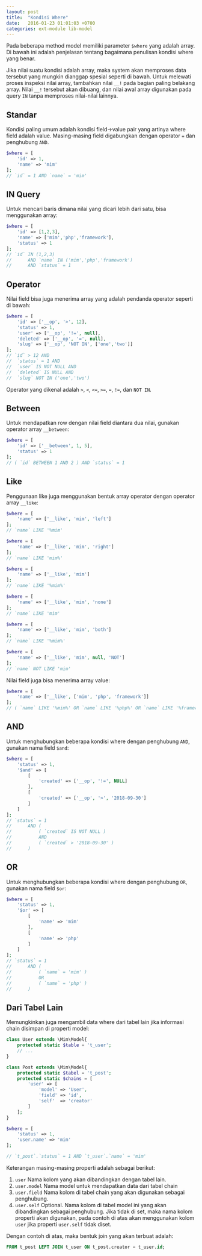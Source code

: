 ```yaml
---
layout: post
title:  "Kondisi Where"
date:   2016-01-23 01:01:03 +0700
categories: ext-module lib-model
---
```


Pada beberapa method model memiliki parameter `$where` yang adalah array.
Di bawah ini adalah penjelasan tentang bagaimana penulisan kondisi where
yang benar.

Jika nilai suatu kondisi adalah array, maka system akan memproses data tersebut
yang mungkin dianggap spesial seperti di bawah. Untuk melewati proses inspeksi
nilai array, tambahkan nilai `__!` pada bagian paling belakang array. Nilai
`__!` tersebut akan dibuang, dan nilai awal array digunakan pada query `IN`
tanpa memproses nilai-nilai lainnya.

## Standar

Kondisi paling umum adalah kondisi field->value pair yang artinya where
field adalah value. Masing-masing field digabungkan dengan operator `=`
dan penghubung `AND`.

```php
$where = [
    'id' => 1,
    'name' => 'mim'
];
// `id` = 1 AND `name` = 'mim'
```

## IN Query

Untuk mencari baris dimana nilai yang dicari lebih dari satu, bisa menggunakan
array:

```php
$where = [
    'id' => [1,2,3],
    'name' => ['mim','php','framework'],
    'status' => 1
];
// `id` IN (1,2,3)
//      AND `name` IN ('mim','php','framework')
//      AND `status` = 1
```

## Operator

Nilai field bisa juga menerima array yang adalah pendanda operator seperti di bawah:

```php
$where = [
    'id' => ['__op', '>', 12],
    'status' => 1,
    'user' => ['__op', '!=', null],
    'deleted' => ['__op', '=', null],
    'slug' => ['__op', 'NOT IN', ['one','two']]
];
// `id` > 12 AND 
//  `status` = 1 AND
//  `user` IS NOT NULL AND
//  `deleted` IS NULL AND
//  `slug` NOT IN ('one','two')
```

Operator yang dikenal adalah `>`, `<`, `<=`, `>=`, `=`, `!=`, dan `NOT IN`.

## Between

Untuk mendapatkan row dengan nilai field diantara dua nilai, gunakan operator
array `__between`:

```php
$where = [
    'id' => ['__between', 1, 5],
    'status' => 1
];
// ( `id` BETWEEN 1 AND 2 ) AND `status` = 1
```

## Like

Penggunaan like juga menggunakan bentuk array operator dengan operator array `__like`:

```php
$where = [
    'name' => ['__like', 'mim', 'left']
];
// `name` LIKE '%mim'

$where = [
    'name' => ['__like', 'mim', 'right']
];
// `name` LIKE 'mim%'

$where = [
    'name' => ['__like', 'mim']
];
// `name` LIKE '%mim%'

$where = [
    'name' => ['__like', 'mim', 'none']
];
// `name` LIKE 'mim'

$where = [
    'name' => ['__like', 'mim', 'both']
];
// `name` LIKE '%mim%'

$where = [
    'name' => ['__like', 'mim', null, 'NOT']
];
// `name` NOT LIKE 'mim'
```

Nilai field juga bisa menerima array value:

```php
$where = [
    'name' => ['__like', ['mim', 'php', 'framework']]
];
// ( `name` LIKE '%mim%' OR `name` LIKE '%php%' OR `name` LIKE '%framework%' )
```

## AND

Untuk menghubungkan beberapa kondisi where dengan penghubung `AND`, gunakan
nama field `$and`:

```php
$where = [
    'status' => 1,
    '$and' => [
        [
            'created' => ['__op', '!=', NULL]
        ],
        [
            'created' => ['__op', '>', '2018-09-30']
        ]
    ]
];
// `status` = 1
//      AND (
//          ( `created` IS NOT NULL )
//          AND
//          ( `created` > '2018-09-30' )
//      )
```

## OR

Untuk menghubungkan beberapa kondisi where dengan penghubung `OR`, gunakan
nama field `$or`:

```php
$where = [
    'status' => 1,
    '$or' => [
        [
            'name' => 'mim'
        ],
        [
            'name' => 'php'
        ]
    ]
];
// `status` = 1
//      AND (
//          ( `name` = 'mim' )
//          OR
//          ( `name` = 'php' )
//      )
```

## Dari Tabel Lain

Memungkinkan juga mengambil data where dari tabel lain jika informasi
chain disimpan di properti model:

```php
class User extends \Mim\Model{
    protected static $table = 't_user';
    // ...
}

class Post extends \Mim\Model{
    protected static $tabel = 't_post';
    protected static $chains = [
        'user' => [
            'model' => 'User',
            'field' => 'id',
            'self'  => 'creator'
        ]
    ];
}

$where = [
    'status' => 1,
    'user.name' => 'mim'
];

// `t_post`.`status` = 1 AND `t_user`.`name` = 'mim'
```

Keterangan masing-masing properti adalah sebagai berikut:

1. `user` Nama kolom yang akan dibandingkan dengan tabel lain.
2. `user.model` Nama model untuk mendapatkan data dari tabel chain
3. `user.field` Nama kolom di tabel chain yang akan digunakan sebagai penghubung.
4. `user.self` Optional. Nama kolom di tabel model ini yang akan dibandingkan sebagai
penghubung. Jika tidak di set, maka nama kolom properti akan digunakan, pada contoh
di atas akan menggunakan kolom `user` jika properti `user.self` tidak diset.

Dengan contoh di atas, maka bentuk join yang akan terbuat adalah:

```sql
FROM t_post LEFT JOIN t_user ON t_post.creator = t_user.id;
```